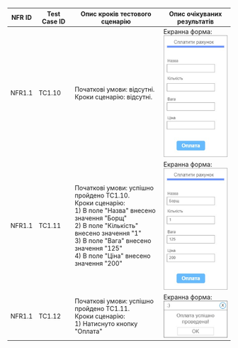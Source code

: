 | NFR ID | Test Case ID | Опис кроків тестового сценарію | Опис очікуваних результатів |
| ------ | ------------ | ------------------------------ | --------------------------- |
| NFR1.1 | TC1.10 | Початкові умови: відсутні.<br> Кроки сценарію: відсутні. | Екранна форма:<br> ![](./1.jpg) |
| NFR1.1 | TC1.11 | Початкові умови: успішно пройдено TC1.10.<br> Кроки сценарію:<br> 1) В поле "Назва" внесено значення "Борщ"<br> 2) В поле "Кількість" внесено значення "1"<br> 3) В поле "Вага" внесено значення "125"<br> 4) В поле "Ціна" внесено значення "200" | Екранна форма:<br> ![](./2.jpg) |
| NFR1.1 | TC1.12 | Початкові умови: успішно пройдено TC1.11.<br> Кроки сценарію:<br> 1) Натиснуто кнопку "Оплата" | Екранна форма:<br> ![](./3.jpg) |
